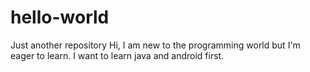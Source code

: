 # hello-world
Just another repository
Hi,
I am new to the programming world but I'm eager to learn. I want to learn java and android first.
